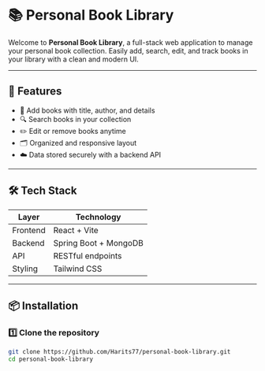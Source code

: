 # 📚 Personal Book Library

Welcome to **Personal Book Library**, a full-stack web application to manage your personal book collection. Easily add, search, edit, and track books in your library with a clean and modern UI.

---

## 🚀 Features

- 📖 Add books with title, author, and details
- 🔍 Search books in your collection
- ✏️ Edit or remove books anytime
- 🗂️ Organized and responsive layout
- ☁️ Data stored securely with a backend API

---

## 🛠️ Tech Stack

| Layer     | Technology                  |
|-----------|-----------------------------|
| Frontend  | React + Vite                |
| Backend   | Spring Boot + MongoDB       |
| API       | RESTful endpoints           |
| Styling   | Tailwind CSS                |

---

## 📦 Installation

### 1️⃣ Clone the repository

```bash
git clone https://github.com/Harits77/personal-book-library.git
cd personal-book-library
